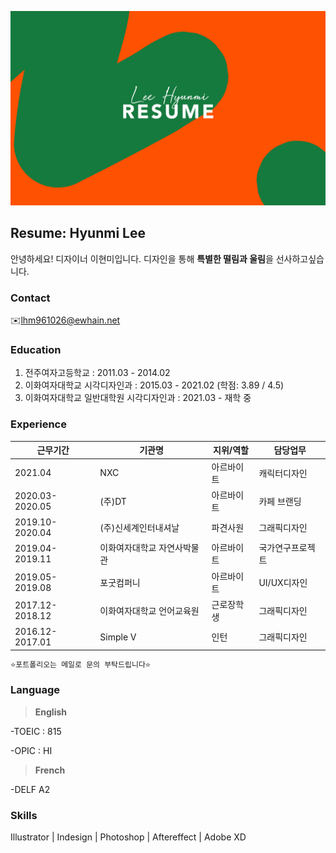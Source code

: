 ![이미지](https://raw.githubusercontent.com/mibap/mibap/gh-pages/resume_image.jpg)

## Resume: Hyunmi Lee
안녕하세요! 디자이너 이현미입니다.
디자인을 통해 **특별한 떨림과 울림**을 선사하고싶습니다.


### Contact
✉️lhm961026@ewhain.net


### Education
1. 전주여자고등학교 : 2011.03 - 2014.02
2. 이화여자대학교 시각디자인과 : 2015.03 - 2021.02 (학점: 3.89 / 4.5)
3. 이화여자대학교 일반대학원 시각디자인과 : 2021.03 - 재학 중


### Experience

근무기간 | 기관명 | 지위/역할 | 담당업무
------------ | ------------- | ------------- | -------------
2021.04 | NXC | 아르바이트 | 캐릭터디자인
2020.03-2020.05 | (주)DT | 아르바이트 | 카페 브랜딩
2019.10-2020.04 | (주)신세계인터내셔날 | 파견사원 | 그래픽디자인
2019.04-2019.11 | 이화여자대학교 자연사박물관 | 아르바이트 | 국가연구프로젝트
2019.05-2019.08 | 포굿컴퍼니 | 아르바이트 | UI/UX디자인
2017.12-2018.12 | 이화여자대학교 언어교육원 | 근로장학생 | 그래픽디자인
2016.12-2017.01 | Simple V | 인턴 | 그래픽디자인

```markdown
⭐️포트폴리오는 메일로 문의 부탁드립니다⭐️
```


### Language
> **English**

-TOEIC : 815 

-OPIC : HI

> **French** 

-DELF A2


### Skills
Illustrator | Indesign | Photoshop | Aftereffect | Adobe XD

